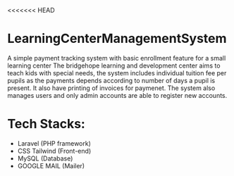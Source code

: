 <<<<<<< HEAD
# LearningCenterManagementSystem
A simple payment tracking system with basic enrollment feature for a small learning center
The bridgehope learning and development center aims to teach kids with special needs, the
system includes individual tuition fee per pupils as the payments depends according to number
of days a pupil is present. It also have printing of invoices for paymenet. The system also manages
users and only admin accounts are able to register new accounts.

# Tech Stacks:
* Laravel (PHP framework)
* CSS Tailwind (Front-end)
* MySQL (Database)
* GOOGLE MAIL (Mailer)
